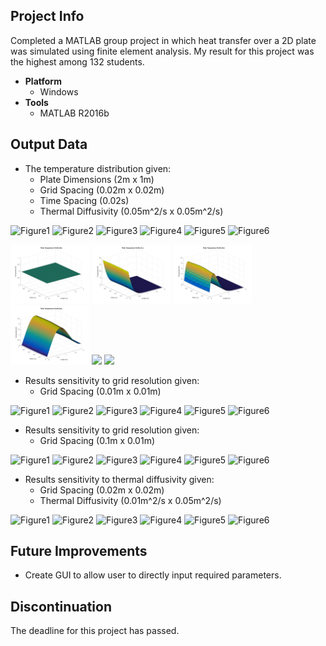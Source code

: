 ## Project Info
Completed a MATLAB group project in which heat transfer over a 2D plate was simulated using finite element analysis. My result for this project was the highest among 132 students.
* **Platform**
  * Windows
* **Tools**
  * MATLAB R2016b
  
## Output Data
* The temperature distribution given: 
  * Plate Dimensions (2m x 1m) 
  * Grid Spacing (0.02m x 0.02m)
  * Time Spacing (0.02s)
  * Thermal Diffusivity (0.05m^2/s x 0.05m^2/s)

![Figure1]() ![Figure2]() ![Figure3]() ![Figure4]() ![Figure5]() ![Figure6]()

<img width="25%" src="/Graphs/MATLAB%20Q1/%231%20at%20time%20%5B0s%5D.png"> <img width="25%" src="/Graphs/MATLAB%20Q1/%232%20at%20time%20%5B1s%5D.png"> <img width="25%" src="/Graphs/MATLAB%20Q1/%233%20at%20time%20%5B2s%5D.png"> <img width="25%" src="/Graphs/MATLAB%20Q1/%234%20at%20time%20%5B5s%5D.png"> <img width="25%" src="/Graphs/MATLAB%20Q1/%235%20at%20time%20%5B0s%5D.png"> <img width="25%" src="/Graphs/MATLAB%20Q1/%236%20at%20time%20%5B10s%5D.png">

* Results sensitivity to grid resolution given:
  * Grid Spacing (0.01m x 0.01m)

![Figure1]() ![Figure2]() ![Figure3]() ![Figure4]() ![Figure5]() ![Figure6]()

* Results sensitivity to grid resolution given:
  * Grid Spacing (0.1m x 0.01m)

![Figure1]() ![Figure2]() ![Figure3]() ![Figure4]() ![Figure5]() ![Figure6]()

* Results sensitivity to thermal diffusivity given:
  * Grid Spacing (0.02m x 0.02m)
  * Thermal Diffusivity (0.01m^2/s x 0.05m^2/s)

![Figure1]() ![Figure2]() ![Figure3]() ![Figure4]() ![Figure5]() ![Figure6]()

## Future Improvements
* Create GUI to allow user to directly input required parameters.

## Discontinuation
The deadline for this project has passed.
